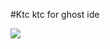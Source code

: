 #Ktc 
ktc for ghost ide

[![](https://jitpack.io/v/HanzoDev1375/ktc.svg)](https://jitpack.io/#HanzoDev1375/ktc)
